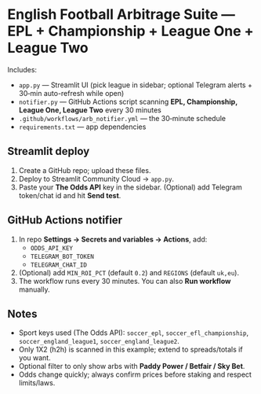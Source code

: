 
# English Football Arbitrage Suite — EPL + Championship + League One + League Two

Includes:
- `app.py` — Streamlit UI (pick league in sidebar; optional Telegram alerts + 30‑min auto-refresh while open)
- `notifier.py` — GitHub Actions script scanning **EPL, Championship, League One, League Two** every 30 minutes
- `.github/workflows/arb_notifier.yml` — the 30‑minute schedule
- `requirements.txt` — app dependencies

## Streamlit deploy
1. Create a GitHub repo; upload these files.
2. Deploy to Streamlit Community Cloud → `app.py`.
3. Paste your **The Odds API** key in the sidebar. (Optional) add Telegram token/chat id and hit **Send test**.

## GitHub Actions notifier
1. In repo **Settings → Secrets and variables → Actions**, add:
   - `ODDS_API_KEY`
   - `TELEGRAM_BOT_TOKEN`
   - `TELEGRAM_CHAT_ID`
2. (Optional) add `MIN_ROI_PCT` (default `0.2`) and `REGIONS` (default `uk,eu`).
3. The workflow runs every 30 minutes. You can also **Run workflow** manually.

## Notes
- Sport keys used (The Odds API): `soccer_epl`, `soccer_efl_championship`, `soccer_england_league1`, `soccer_england_league2`.
- Only 1X2 (h2h) is scanned in this example; extend to spreads/totals if you want.
- Optional filter to only show arbs with **Paddy Power / Betfair / Sky Bet**.
- Odds change quickly; always confirm prices before staking and respect limits/laws.
